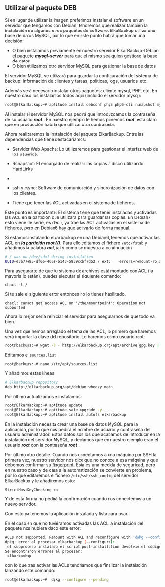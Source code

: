 ## Utilizar el paquete DEB

Si en lugar de utilizar la imagen preferimos instalar el software en un servidor que tengamos con Debian, tendremos que realizar también la instalación de algunos otros paquetes de software. ElkaBackup utiliza una base de datos MySQL, por lo que en este punto habrá que tomar una decisión:
- O bien instalamos previamente en nuestro servidor ElkarBackup-Debian el paquete ***mysql-server*** para que el mismo sea quien gestione la base de datos
- O bien utilizamos otro servidor MySQL para gestionar la base de datos

El servidor MySQL se utilizará para guardar la configuración del sistema de backup: información de clientes y tareas, políticas, logs, usuarios, etc.

Además será necesario instalar otros paquetes: cliente mysql, PHP, etc. En nuestro caso los instalamos todos aquí (incluido el servidor mysql):

```bash
root@ElkarBackup:~# aptitude install debconf php5 php5-cli rsnapshot mysql-server php5-mysql acl bzip2
```


Al instalar el servidor MySQL nos pedirá que introduzcamos la contraseña de su usuario  ***root*** . En nuestro ejemplo le hemos ponemos ***root***, está claro que en producción habría que utilizar otra contraseña.

Ahora realizaremos la instalación del paquete ElkarBackup. Entre las dependencias que  tiene destacaríamos:

- Servidor Web Apache: Lo utilizaremos para gestionar el interfaz web de los usuarios.

- Rsnapshot: El encargado de realizar las copias a disco utilizando HardLinks
-
- ssh y rsync: Software de comunicación y sincronización de datos con los clientes.

- Tiene que tener las ACL activadas en el sistema de ficheros.

Este punto es importante: El sistema tiene que tener instaladas y activadas las ACL en la partición que utilizará para guardar las copias. En Debian7 esto viene de serie, es decir, ya trae las ACL activadas en el sistema de ficheros, pero en Debian6 hay que activarlo de forma manual.

Si estamos instalando elkarbackup en una Debian6, tenemos que activar las ACL en ***la partición root (/)***. Para ello editamos el fichero `/etc/fstab` y añadimos la palabra ***acl***, tal y como se muestra a continuación

```bash
# / was on /dev/sda1 during installation
UUID=e3b77e85-df06-4659-b143-5939ccbf7d52 / ext3    errors=remount-ro,acl 0       1
```

Para asegurarte de que tu sistema de archivos está montado con ACL (la mayoría lo están), puedes ejecutar el siguiente comando: 
```
chacl -l /
```
Si te sale el siguiente error entonces no lo tienes habilitado. 
```
chacl: cannot get access ACL on '/the/mountpoint': Operation not supported
```


Ahora lo mejor sería reiniciar el servidor para asegurarnos de que todo va bien.

Una vez que hemos arreglado el tema de las ACL, lo primero que haremos será importar la clave del repositorio. Lo haremos como usuario root:

```bash
root@backups:~# wget -O - http://elkarbackup.org/apt/archive.gpg.key | apt-key add -
```


Editamos el `sources.list`
```bash
root@backups:~# nano /etc/apt/sources.list
```


Y añadimos estas líneas
```bash
# Elkarbackup repository
deb http://elkarbackup.org/apt/debian wheezy main
```


Por último actualizamos e instalamos:
```bash
root@ElkarBackup:~# aptitude update
root@ElkarBackup:~# aptitude safe-upgrade -y
root@ElkarBackup:~# aptitude install autofs elkarbackup
```


En la instalación necesita crear una base de datos MySQL para la aplicación, por lo que nos pedirá el nombre de usuario y contraseña del usuario administrador. Estos datos son los que acabamos de introducir en la instalación del servidor MySQL, y decíamos que en nuestro ejemplo eran el usuario  ***root*** con la contraseña ***root*** .

Por último otro detalle. Cuando nos conectamos a una máquina por SSH la primera vez, nuestro servidor nos dice que no conoce a esa máquina y que debemos confirmar su [fingerprint](http://linuxcommando.blogspot.com.es/2008/10/how-to-disable-ssh-host-key-checking.html). Esta es una medida de seguridad, pero en nuestro caso y de cara a la automatización se convierte en problema, por lo que editaremos el fichero  `/etc/ssh/ssh_config`  del servidor ElkarBackup y le añadiremos esto:
```bash
StrictHostKeyChecking no
```


Y de esta forma no pedirá la confirmación cuando nos conectemos a un nuevo servidor.

Con esto ya tenemos la aplicación instalada y lista para usar.

En el caso en que no tuviéramos activadas las ACL la instalación del paquete nos hubiera dado este error:

```bash
ACLs not supported. Remount with ACL and reconfigure with 'dpkg --configure --pending'
dpkg: error al procesar elkarbackup (--configure):
 el subproceso instalado el script post-installation devolvió el código de salida de error 1
Se encontraron errores al procesar:
 elkarbackup
```


con lo que tras activar las ACLs tendríamos que finalizar la instalación lanzando este comando:

```bash
root@elkarbackup:~#  dpkg --configure --pending
```

